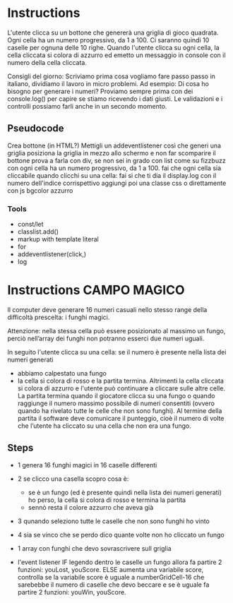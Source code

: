 # Instructions
L'utente clicca su un bottone che genererà una griglia di gioco quadrata.
Ogni cella ha un numero progressivo, da 1 a 100.
Ci saranno quindi 10 caselle per ognuna delle 10 righe.
Quando l'utente clicca su ogni cella, la cella cliccata si colora di azzurro ed emetto un messaggio in console con il numero della cella cliccata.

<!-- Bonus
Aggiungere una select accanto al bottone di generazione, che fornisca una scelta tra tre diversi livelli di difficoltà:
con difficoltà 1 => 100 caselle, con un numero compreso tra 1 e 100, divise in 10 caselle per 10 righe;
con difficoltà 2 => 81 caselle, con un numero compreso tra 1 e 81, divise in 9 caselle per 9 righe;
con difficoltà 3 => 49 caselle, con un numero compreso tra 1 e 49, divise in 7 caselle per 7 righe;
 -->
Consigli del giorno: 
Scriviamo prima cosa vogliamo fare passo passo in italiano, dividiamo il lavoro in micro problemi.
Ad esempio:
Di cosa ho bisogno per generare i numeri?
Proviamo sempre prima con dei console.log() per capire se stiamo ricevendo i dati giusti.
Le validazioni e i controlli possiamo farli anche in un secondo momento.

## Pseudocode
Crea bottone (in HTML?)
Mettigli un addeventlistener così che generi una griglia
posiziona la griglia in mezzo allo schermo e non far scomparire il bottone
prova a farla con div, se non sei in grado con list come su fizzbuzz con ogni cella ha un numero progressivo, da 1 a 100.
fai che ogni cella sia cliccabile
quando clicchi su una cella: fai si che ti dia il display.log con il numero dell'indice corrispettivo
aggiungi poi una classe css o direttamente con js bgcolor azzurro

### Tools
- const/let
- classlist.add()
- markup with template literal
- for
- addeventlistener(click,)
- log

# Instructions CAMPO MAGICO

Il computer deve generare 16 numeri casuali nello stesso range della difficoltà prescelta: i funghi magici.



Attenzione: nella stessa cella può essere posizionato al massimo un fungo, perciò nell’array dei funghi non potranno esserci due numeri uguali.




In seguito l'utente clicca su una cella: se il numero è presente nella lista dei numeri generati
- abbiamo calpestato una fungo
- la cella si colora di rosso e la partita termina.
Altrimenti la cella cliccata si colora di azzurro e l'utente può continuare a cliccare sulle altre celle.
La partita termina quando il giocatore clicca su una fungo o quando raggiunge il numero massimo possibile di numeri consentiti (ovvero quando ha rivelato tutte le celle che non sono funghi).
Al termine della partita il software deve comunicare il punteggio, cioè il numero di volte che l’utente ha cliccato su una cella che non era una fungo.

<!-- BONUS:
Aggiungere una select accanto al bottone di generazione, che fornisca una scelta tra tre diversi livelli di difficoltà:
- difficoltà 1 ⇒ 100 caselle, con un numero compreso tra 1 e 100, divise in 10 caselle per 10 righe;
- difficoltà 2 ⇒ 81 caselle, con un numero compreso tra 1 e 81, divise in 9 caselle per 9 righe;
- difficoltà 3 ⇒ 49 caselle, con un numero compreso tra 1 e 49, divise in 7 caselle per 7 righe; -->

## Steps
- 1 genera 16 funghi magici in 16 caselle differenti
- 2 se clicco una casella scopro cosa è:
    - se è un fungo (ed è presente quindi nella lista dei numeri generati) ho perso, la cella si colora di rosso e termina la partita
    - sennò resta il colore azzurro che aveva già
- 3 qunando seleziono tutte le caselle che non sono funghi ho vinto 
- 4 sia se vinco che se perdo dico quante volte non ho cliccato un fungo

- 1 array con funghi che devo sovrascrivere sull griglia
- l'event listener IF legendo dentro le caselle un fungo allora fa partire 2 funzioni: youLost, youScore.
ELSE aumenta una variabile score, controlla se la variabile score è uguale a numberGridCell-16 che sarebebbe il numero di caselle che devo beccare e se è uguale fa partire 2 funzioni: youWin, youScore.